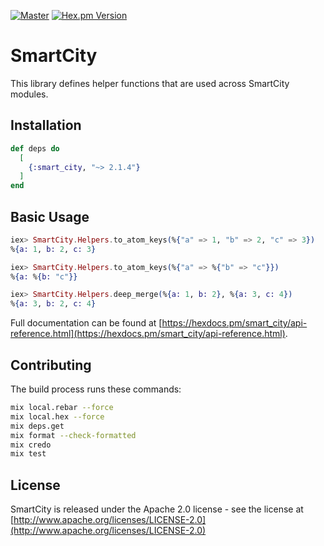 [![Master](https://travis-ci.org/smartcitiesdata/smart_city.svg?branch=master)](https://travis-ci.org/smartcitiesdata/smart_city)
[![Hex.pm Version](http://img.shields.io/hexpm/v/smart_city.svg?style=flat)](https://hex.pm/packages/smart_city)

# SmartCity

This library defines helper functions that are used across SmartCity modules.

## Installation

```elixir
def deps do
  [
    {:smart_city, "~> 2.1.4"}
  ]
end
```

## Basic Usage

```elixir
iex> SmartCity.Helpers.to_atom_keys(%{"a" => 1, "b" => 2, "c" => 3})
%{a: 1, b: 2, c: 3}

iex> SmartCity.Helpers.to_atom_keys(%{"a" => %{"b" => "c"}})
%{a: %{b: "c"}}

iex> SmartCity.Helpers.deep_merge(%{a: 1, b: 2}, %{a: 3, c: 4})
%{a: 3, b: 2, c: 4}
```

Full documentation can be found at [https://hexdocs.pm/smart_city/api-reference.html](https://hexdocs.pm/smart_city/api-reference.html).

## Contributing

The build process runs these commands:

```bash
mix local.rebar --force
mix local.hex --force
mix deps.get
mix format --check-formatted
mix credo
mix test
```

## License

SmartCity is released under the Apache 2.0 license - see the license at [http://www.apache.org/licenses/LICENSE-2.0](http://www.apache.org/licenses/LICENSE-2.0)
